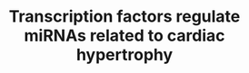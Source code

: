 ---
annotations:
- id: PW:0000296
  parent: disease pathway
  type: Pathway Ontology
  value: hypertrophic cardiomyopathy pathway
- id: CL:0000746
  parent: native cell
  type: Cell Type Ontology
  value: cardiac muscle cell
authors:
- MLevels
- Khanspers
- MaintBot
- AMTan
- Egonw
- Marvin M2
- Eweitz
citedin:
- link: PMC7733519
  title: A multivariable miRNA signature delineates the systemic hemodynamic impact
    of arteriovenous shunt placement in a pilot study (2020)
communities: []
description: Transcription Factors that possibly regulate the expression of microRNAs
  related to cardiac hypertrophy. Interactions found by using TransMir. MicroRNAs
  are represented by a purple color and a rounded rectangle. Proteins on this pathway
  have targeted assays available via the [CPTAC Assay Portal](https://assays.cancer.gov/available_assays?wp_id=WP1559).
last-edited: 2025-03-06
ndex: 135458da-8b63-11eb-9e72-0ac135e8bacf
organisms:
- Homo sapiens
redirect_from:
- /index.php/Pathway:WP1559
- /instance/WP1559
- /instance/WP1559_r137607
revision: r137607
schema-jsonld:
- '@context': https://schema.org/
  '@id': https://wikipathways.github.io/pathways/WP1559.html
  '@type': Dataset
  creator:
    '@type': Organization
    name: WikiPathways
  description: Transcription Factors that possibly regulate the expression of microRNAs
    related to cardiac hypertrophy. Interactions found by using TransMir. MicroRNAs
    are represented by a purple color and a rounded rectangle. Proteins on this pathway
    have targeted assays available via the [CPTAC Assay Portal](https://assays.cancer.gov/available_assays?wp_id=WP1559).
  keywords:
  - AKT1
  - AKT2
  - Calcineurin
  - MEF-2
  - MIR29A
  - NFkB
  - RAS
  - STAT3
  - TGFbeta
  license: CC0
  name: Transcription factors regulate miRNAs related to cardiac hypertrophy
seo: CreativeWork
title: Transcription factors regulate miRNAs related to cardiac hypertrophy
wpid: WP1559
---